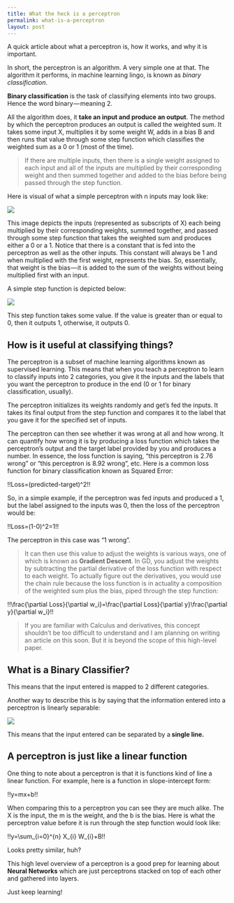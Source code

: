 ```yaml
---
title: What the heck is a perceptron
permalink: what-is-a-perceptron
layout: post
---
```


A quick article about what a perceptron is, how it works, and why it is important.

In short, the perceptron is an algorithm. A very simple one at that. The algorithm it performs, in machine learning lingo, is known as _binary classification_.

**Binary classification** is the task of classifying elements into two groups. Hence the word binary — meaning 2.<!--more-->

All the algorithm does, it **take an input and produce an output**. The method by which the perceptron produces an output is called the weighted sum. It takes some input X, multiplies it by some weight W, adds in a bias B and then runs that value through some step function which classifies the weighted sum as a 0 or 1 (most of the time).

> If there are multiple inputs, then there is a single weight assigned to each input and all of the inputs are multiplied by their corresponding weight and then summed together and added to the bias before being passed through the step function.

Here is visual of what a simple perceptron with n inputs may look like:

![](https://i.snap.as/w49eSsS.png)

This image depicts the inputs (represented as subscripts of X) each being multiplied by their corresponding weights, summed together, and passed through some step function that takes the weighted sum and produces either a 0 or a 1. Notice that there is a constant that is fed into the perceptron as well as the other inputs. This constant will always be 1 and when multiplied with the first weight, represents the bias. So, essentially, that weight is the bias — it is added to the sum of the weights without being multiplied first with an input.

A simple step function is depicted below:

![](https://i.snap.as/8nEMVgJ.png)

<p>This step function takes some value. If the value is greater than or equal to 0, then it outputs 1, otherwise, it outputs 0.</p>

<h2 id="how-is-it-useful-at-classifying-things">How is it useful at classifying things?</h2>

<p>The perceptron is a subset of machine learning algorithms known as supervised learning. This means that when you teach a perceptron to learn to classify inputs into 2 categories, you give it the inputs and the labels that you want the perceptron to produce in the end (0 or 1 for binary classification, usually).</p>

<p>The perceptron initializes its weights randomly and get’s fed the inputs. It takes its final output from the step function and compares it to the label that you gave it for the specified set of inputs.</p>

<p>The perceptron can then see whether it was wrong at all and how wrong. It can quantify how wrong it is by producing a loss function which takes the perceptron’s output and the target label provided by you and produces a number. In essence, the loss function is saying, “this perceptron is 2.76 wrong” or “this perceptron is 8.92 wrong”, etc. Here is a common loss function for binary classification known as Squared Error:</p>

<p>!!Loss=(predicted-target)^2!!</p><p>So, in a simple example, if the perceptron was fed inputs and produced a 1, but the label assigned to the inputs was 0, then the loss of the perceptron would be:</p><p>!!Loss=(1-0)^2=1!!</p><p>The perceptron in this case was “1 wrong”.</p>

<blockquote>It can then use this value to adjust the weights is various ways, one of which is known as <strong>Gradient Descent</strong>. In GD, you adjust the weights by subtracting the partial derivative of the loss function with respect to each weight. To actually figure out the derivatives, you would use the chain rule because the loss function is in actuality a composition of the weighted sum plus the bias, piped through the step function:</blockquote>

<p>!!\frac{\partial Loss}{\partial w_i}=\frac{\partial Loss}{\partial y}\frac{\partial y}{\partial w_i}!!</p>

<blockquote>If you are familiar with Calculus and derivatives, this concept shouldn’t be too difficult to understand and I am planning on writing an article on this soon. But it is beyond the scope of this high-level paper.</blockquote>

<h2 id="what-is-a-binary-classifier">What is a Binary Classifier?</h2>

<p>This means that the input entered is mapped to 2 different categories.</p><p>Another way to describe this is by saying that the information entered into a perceptron is linearly separable:</p>

![](https://i.snap.as/cQcPrYs.png)

<p>This means that the input entered can be separated by a<strong> single line.</strong></p>

<h2 id="a-perceptron-is-just-like-a-linear-function">A perceptron is just like a linear function</h2>

<p>One thing to note about a perceptron is that it is functions kind of line a linear function. For example, here is a function in slope-intercept form:</p><p>!!y=mx+b!!</p><p>When comparing this to a perceptron you can see they are much alike. The X is the input, the m is the weight, and the b is the bias. Here is what the perceptron value before it is run through the step function would look like:</p><p>!!y=\sum_{i=0}^{n} X_{i} W_{i}+B!!</p><p>Looks pretty similar, huh?</p><p>This high level overview of a perceptron is a good prep for learning about <strong>Neural Networks</strong> which are just perceptrons stacked on top of each other and gathered into layers.</p><p>Just keep learning!

</p>
